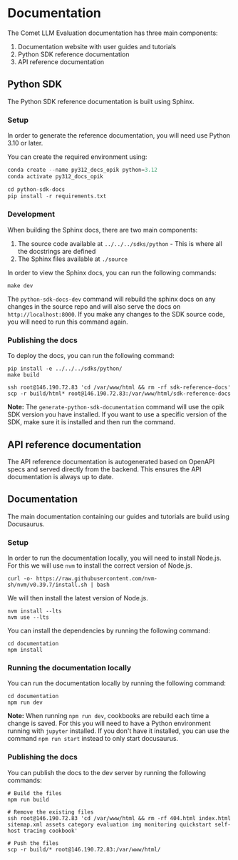 # Documentation

The Comet LLM Evaluation documentation has three main components:

1. Documentation website with user guides and tutorials
2. Python SDK reference documentation
3. API reference documentation

## Python SDK

The Python SDK reference documentation is built using Sphinx.

### Setup
In order to generate the reference documentation, you will need use Python 3.10 or later.

You can create the required environment using:

```python
conda create --name py312_docs_opik python=3.12
conda activate py312_docs_opik

cd python-sdk-docs
pip install -r requirements.txt
```

### Development

When building the Sphinx docs, there are two main components:

1. The source code available at `../../../sdks/python` - This is where all the docstrings are defined
2. The Sphinx files available at `./source`

In order to view the Sphinx docs, you can run the following commands:

```
make dev
```

The `python-sdk-docs-dev` command will rebuild the sphinx docs on any changes in the source repo and will also serve the docs on `http://localhost:8000`. If you make any changes to the SDK source code, you will need to run this command again.

### Publishing the docs

To deploy the docs, you can run the following command:

```
pip install -e ../../../sdks/python/
make build

ssh root@146.190.72.83 'cd /var/www/html && rm -rf sdk-reference-docs'
scp -r build/html* root@146.190.72.83:/var/www/html/sdk-reference-docs
```

**Note:** The `generate-python-sdk-documentation` command will use the opik SDK version you have installed. If you want to use a specific version of the SDK, make sure it is installed and then run the command.

## API reference documentation

The API reference documentation is autogenerated based on OpenAPI specs and served directly from the backend. This ensures the API documentation is always up to date.


## Documentation

The main documentation containing our guides and tutorials are build using Docusaurus.

### Setup

In order to run the documentation locally, you will need to install Node.js. For this we will use `nvm` to install the correct version of Node.js.

```
curl -o- https://raw.githubusercontent.com/nvm-sh/nvm/v0.39.7/install.sh | bash
```

We will then install the latest version of Node.js.

```
nvm install --lts
nvm use --lts
```

You can install the dependencies by running the following command:

```
cd documentation
npm install
```

### Running the documentation locally
You can run the documentation locally by running the following command:

```
cd documentation
npm run dev
```

**Note:** When running `npm run dev`, cookbooks are rebuild each time a change is saved. For this you will need to have a Python environment running with `jupyter` installed. If you don't have it installed, you can use the command `npm run start` instead to only start docusaurus.

### Publishing the docs

You can publish the docs to the dev server by running the following commands:
```
# Build the files
npm run build

# Remove the existing files
ssh root@146.190.72.83 'cd /var/www/html && rm -rf 404.html index.html sitemap.xml assets category evaluation img monitoring quickstart self-host tracing cookbook'

# Push the files
scp -r build/* root@146.190.72.83:/var/www/html/
```
